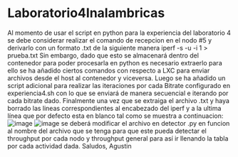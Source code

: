 # Laboratorio4Inalambricas
Al momento de usar el script en python para la experiencia del laboratorio 4 se debe considerar realizar el comando de recepcion en el nodo #5
y derivarlo con un formato .txt de la siguiente manera
iperf -s -u -i 1 > prueba.txt
Sin embargo, dado que esto se almacenará dentro del contenedor para poder procesarla en python es necesario extraerlo para ello se ha añadido
ciertos comandos con respecto a LXC para enviar archivos desde el host al contenedor y viceversa. Luego se ha añadido un script adicional para
realizar las iteraciones por cada Bitrate configurado en experiencia4.sh con lo que se enviará de manera secuencial e iterando por cada bitrate
dado. Finalmente una vez que se extraiga el archivo .txt y haya borrado las lineas correspondientes al encabezado del iperf y a la ultima línea 
que por defecto esta en blanco tal como se muestra a continuacion:
![image](https://user-images.githubusercontent.com/92816809/198729873-39ad4605-ba47-4286-910d-5fa69dbf27e4.png)
![image](https://user-images.githubusercontent.com/92816809/198729956-24b30ef1-988f-4e71-996a-c23abad57f84.png)
se deberá modificar el archivo en detector .py en funcion al nombre del archivo que se tenga para que este pueda detectar el throughput por cada 
nodo y throughput general para así ir llenando la tabla por cada actividad dada.
Saludos,
Agustin
